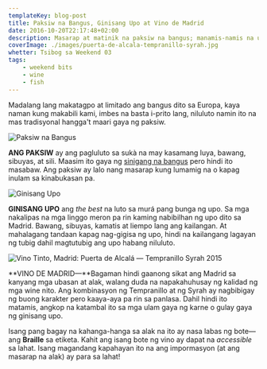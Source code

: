 ```yaml
---
templateKey: blog-post
title: Paksiw na Bangus, Ginisang Upo at Vino de Madrid
date: 2016-10-20T22:17:48+02:00
description: Masarap at matinik na paksiw na bangus; manamis-namis na upo na ginisa sa baboy; red wine na may Braille...
coverImage: ./images/puerta-de-alcala-tempranillo-syrah.jpg
whetter: Tsibog sa Weekend 03
tags:
    - weekend bits
    - wine
    - fish
---
```


Madalang lang makatagpo at limitado ang bangus dito sa Europa, kaya naman kung makabili kami, imbes na basta i-prito lang, niluluto namin ito na mas tradisyonal hangga't maari gaya ng paksiw.

![Paksiw na Bangus](/images/paksiw-bangus.jpg)

**ANG PAKSIW** ay ang pagluluto sa sukà na may kasamang luya, bawang, sibuyas, at sili. Maasim ito gaya ng [sinigang na bangus](/archive/2015-07-02-sinigang-bangus/) pero hindi ito masabaw. Ang paksiw ay lalo nang masarap kung lumamig na o kapag inulam sa kinabukasan pa.

![Ginisang Upo](/images/ginisang-upo.jpg)

**GINISANG UPO** ang _the best_ na luto sa murá pang bunga ng upo. Sa mga nakalipas na mga linggo meron pa rin kaming nabibilhan ng upo dito sa Madrid. Bawang, sibuyas, kamatis at liempo lang ang kailangan. At mahalagang tandaan kapag nag-gigisa ng upo, hindi na kailangang lagayan ng tubig dahil magtutubig ang upo habang niluluto.

![Vino Tinto,  Madrid: Puerta de Alcalá — Tempranillo Syrah 2015](/images/puerta-de-alcala-tempranillo-syrah.jpg)

**VINO DE MADRID—**Bagaman hindi gaanong sikat ang Madrid sa kanyang mga ubasan at alak, walang duda na napakahuhusay ng kalidad ng mga wine nito. Ang kombinasyon ng Tempranillo at ng Syrah ay nagbibigay ng buong karakter pero kaaya-aya pa rin sa panlasa. Dahil hindi ito matamis, angkop na katambal ito sa mga ulam gaya ng karne o gulay gaya ng ginisang upo.

Isang pang bagay na kahanga-hanga sa alak na ito ay nasa labas ng bote—ang **Braille** sa etiketa. Kahit ang isang bote ng vino ay dapat na _accessible_ sa lahat. Isang magandang kapahayan ito na ang impormasyon (at ang masarap na alak) ay para sa lahat!
